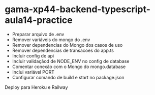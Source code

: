 # gama-xp44-backend-typescript-aula14-practice

 - Preparar arquivo de .env
 - Remover variáveis do mongo do .env
 - Remover dependencias do Mongo dos casos de uso
 - Remover dependencias de transacoes do app.ts
 - Incluir config de api
 - Incluir validaçãod de NODE_ENV no config de database
 - Comentar conexão com o Mongo do mongo.database
 - Inclui variável PORT
 - Configurar comando de build e start no package.json

 Deploy para Heroku e Railway